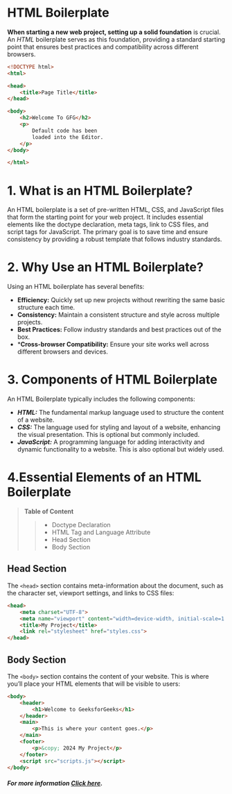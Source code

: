 # HTML Boilerplate

**When starting a new web project, setting up a solid foundation** is crucial. An *HTML* boilerplate serves as this foundation, providing a standard starting point that ensures best practices and compatibility across different browsers.

```HTML
<!DOCTYPE html>
<html>

<head>
    <title>Page Title</title>
</head>

<body>
    <h2>Welcome To GFG</h2>
    <p>
        Default code has been
        loaded into the Editor.
    </p>
</body>

</html>
```

# 1. What is an HTML Boilerplate?
An HTML boilerplate is a set of pre-written HTML, CSS, and JavaScript files that form the starting point for your web project. It includes essential elements like the doctype declaration, meta tags, link to CSS files, and script tags for JavaScript. The primary goal is to save time and ensure consistency by providing a robust template that follows industry standards.

# 2. Why Use an HTML Boilerplate?
Using an HTML boilerplate has several benefits:

* **Efficiency:** Quickly set up new projects without rewriting the same basic structure each time.
* **Consistency:** Maintain a consistent structure and style across multiple projects.
* **Best Practices:** Follow industry standards and best practices out of the box.
* ***Cross-browser Compatibility:** Ensure your site works well across different browsers and devices.

# 3. Components of HTML Boilerplate
An HTML Boilerplate typically includes the following components:

* ***HTML:*** The fundamental markup language used to structure the content of a website.
* ***CSS:*** The language used for styling and layout of a website, enhancing the visual presentation. This is optional but commonly included.
* ***JavaScript:*** A programming language for adding interactivity and dynamic functionality to a website. This is also optional but widely used.


# 4.Essential Elements of an HTML Boilerplate

>**Table of Content**
>>* Doctype Declaration
>>* HTML Tag and Language Attribute
>>* Head Section
>>* Body Section

## Head Section
The `<head>` section contains meta-information about the document, such as the character set, viewport settings, and links to CSS files:

``` HTML
<head>
    <meta charset="UTF-8">
    <meta name="viewport" content="width=device-width, initial-scale=1.0">
    <title>My Project</title>
    <link rel="stylesheet" href="styles.css">
</head>
```


## Body Section
The `<body>` section contains the content of your website. This is where you’ll place your HTML elements that will be visible to users:
``` HTML
<body>
    <header>
        <h1>Welcome to GeeksforGeeks</h1>
    </header>
    <main>
        <p>This is where your content goes.</p>
    </main>
    <footer>
        <p>&copy; 2024 My Project</p>
    </footer>
    <script src="scripts.js"></script>
</body>
```

##### For more information [Click here](https://www.geeksforgeeks.org/html/html-boilerplate/).